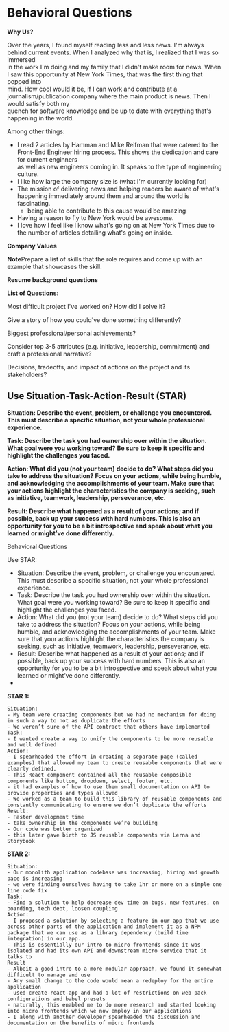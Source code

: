 # Behavioral Questions

**Why Us?**

Over the years, I found myself reading less and less news. I'm always behind current events. When I analyzed why that is, I realized that I was so immersed  
in the work I'm doing and my family that I didn't make room for news. When I saw this opportunity at New York Times, that was the first thing that popped into  
mind. How cool would it be, if I can work and contribute at a journalism/publication company where the main product is news. Then I would satisfy both my  
quench for software knowledge and be up to date with everything that's happening in the world.

Among other things:

- I read 2 articles by Hamman and Mike Reifman that were catered to the Front-End Engineer hiring process. This shows the dedication and care for current enginners  
as well as new engineers coming in. It speaks to the type of engineering culture.
- I like how large the company size is (what I'm currently looking for)
- The mission of delivering news and helping readers be aware of what's happening immediately around them and around the world is fascinating.
  - being able to contribute to this cause would be amazing
- Having a reason to fly to New York would be awesome.
- I love how I feel like I know what's going on at New York Times due to the number of articles detailing what's going on inside.

**Company Values**

**Note**Prepare a list of skills that the role requires and come up with an example that showcases the skill.

**Resume background questions**

**List of Questions:**

Most difficult project I've worked on? How did I solve it?

Give a story of how you could've done something differently?

Biggest professional/personal achievements?

Consider top 3-5 attributes (e.g. initiative, leadership, commitment) and craft a professional narrative?

Decisions, tradeoffs, and impact of actions on the project and its stakeholders?

## Use Situation-Task-Action-Result (STAR)

**Situation: Describe the event, problem, or challenge you encountered. This must describe a specific situation, not your whole professional experience.**

**Task: Describe the task you had ownership over within the situation. What goal were you working toward? Be sure to keep it specific and highlight the challenges you faced.**

**Action: What did you (not your team) decide to do? What steps did you take to address the situation? Focus on your actions, while being humble, and acknowledging the accomplishments of your team. Make sure that your actions highlight the characteristics the company is seeking, such as initiative, teamwork, leadership, perseverance, etc.**

**Result: Describe what happened as a result of your actions; and if possible, back up your success with hard numbers. This is also an opportunity for you to be a bit introspective and speak about what you learned or might’ve done differently.**

Behavioral Questions

Use STAR:
* Situation: Describe the event, problem, or challenge you encountered. This must describe a specific situation, not your whole professional experience.
* Task: Describe the task you had ownership over within the situation. What goal were you working toward? Be sure to keep it specific and highlight the challenges you faced.
* Action: What did you (not your team) decide to do? What steps did you take to address the situation? Focus on your actions, while being humble, and acknowledging the accomplishments of your team. Make sure that your actions highlight the characteristics the company is seeking, such as initiative, teamwork, leadership, perseverance, etc.
* Result: Describe what happened as a result of your actions; and if possible, back up your success with hard numbers. This is also an opportunity for you to be a bit introspective and speak about what you learned or might’ve done differently.
* 

**STAR 1:**
```
Situation:
- My team were creating components but we had no mechanism for doing in such a way to not as duplicate the efforts
- We weren’t sure of the API contract that others have implemented
Task:
- I wanted create a way to unify the components to be more reusable and well defined
Action:
- I spearheaded the effort in creating a separate page (called examples) that allowed my team to create reusable components that were clearly defined.
- This React component contained all the reusable composible components like button, dropdown, select, footer, etc.
- it had examples of how to use them small documentation on API to provide properties and types allowed
- We worked as a team to build this library of reusable components and constantly communicating to ensure we don’t duplicate the efforts
Result:
- Faster development time
- take ownership in the components we’re building
- Our code was better organized
- this later gave birth to JS reusable components via Lerna and Storybook
```

**STAR 2:**
```
Situation:
- Our monolith application codebase was increasing, hiring and growth pace is increasing
- we were finding ourselves having to take 1hr or more on a simple one line code fix
Task:
- Find a solution to help decrease dev time on bugs, new features, on boarding, tech debt, loosen coupling
Action:
- I proposed a solution by selecting a feature in our app that we use across other parts of the application and implement it as a NPM package that we can use as a library dependency (build time integration) in our app.
- This is essentially our intro to micro frontends since it was isolated and had its own API and downstream micro service that it talks to
Result
- Albeit a good intro to a more modular approach, we found it somewhat difficult to manage and use
- Any small change to the code would mean a redeploy for the entire application
- used create-react-app and had a lot of restrictions on web pack configurations and babel presets
- naturally, this enabled me to do more research and started looking into micro frontends which we now employ in our applications
- I along with another developer spearheaded the discussion and documentation on the benefits of micro frontends
```

